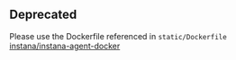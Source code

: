 ## Deprecated                                                                      
                                                                                   
Please use the Dockerfile referenced in `static/Dockerfile`                          
[instana/instana-agent-docker](https://github.com/instana/instana-agent-docker)

